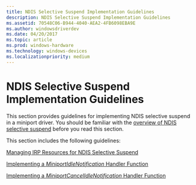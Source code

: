 ```yaml
---
title: NDIS Selective Suspend Implementation Guidelines
description: NDIS Selective Suspend Implementation Guidelines
ms.assetid: 70548C06-B944-4040-AEA2-4FB6098EBA9E
ms.author: windowsdriverdev
ms.date: 04/20/2017
ms.topic: article
ms.prod: windows-hardware
ms.technology: windows-devices
ms.localizationpriority: medium
---
```


# NDIS Selective Suspend Implementation Guidelines


This section provides guidelines for implementing NDIS selective suspend in a miniport driver. You should be familiar with the [overview of NDIS selective suspend](overview-of-ndis-selective-suspend.md) before you read this section.

This section includes the following guidelines:

[Managing IRP Resources for NDIS Selective Suspend](managing-irp-resources-for-ndis-selective-suspend.md)

[Implementing a *MiniportIdleNotification* Handler Function](implementing-a-miniportidlenotification-handler-function.md)

[Implementing a *MiniportCancelIdleNotification* Handler Function](implementing-a-miniportcancelidlenotification-handler-function.md)

 

 





